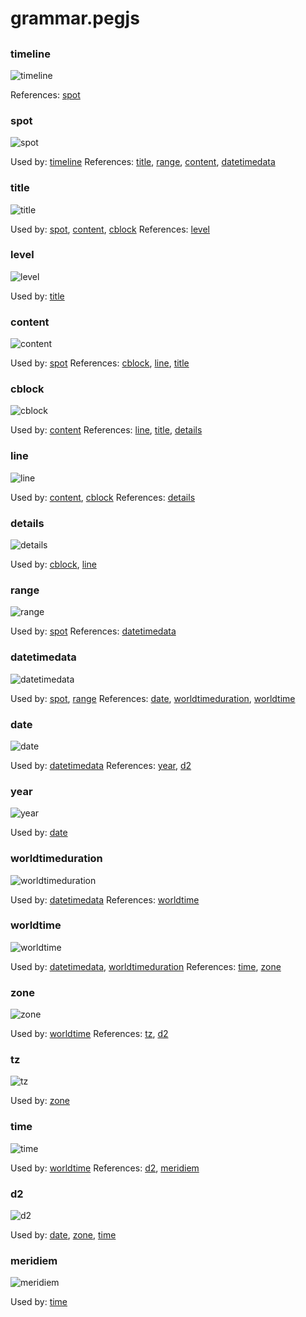 
# grammar.pegjs

## 


### timeline

![timeline](./grammar/timeline.svg)

References: [spot](#spot)

### spot

![spot](./grammar/spot.svg)

Used by: [timeline](#timeline)
References: [title](#title), [range](#range), [content](#content), [datetimedata](#datetimedata)

### title

![title](./grammar/title.svg)

Used by: [spot](#spot), [content](#content), [cblock](#cblock)
References: [level](#level)

### level

![level](./grammar/level.svg)

Used by: [title](#title)

### content

![content](./grammar/content.svg)

Used by: [spot](#spot)
References: [cblock](#cblock), [line](#line), [title](#title)

### cblock

![cblock](./grammar/cblock.svg)

Used by: [content](#content)
References: [line](#line), [title](#title), [details](#details)

### line

![line](./grammar/line.svg)

Used by: [content](#content), [cblock](#cblock)
References: [details](#details)

### details

![details](./grammar/details.svg)

Used by: [cblock](#cblock), [line](#line)

### range

![range](./grammar/range.svg)

Used by: [spot](#spot)
References: [datetimedata](#datetimedata)

### datetimedata

![datetimedata](./grammar/datetimedata.svg)

Used by: [spot](#spot), [range](#range)
References: [date](#date), [worldtimeduration](#worldtimeduration), [worldtime](#worldtime)

### date

![date](./grammar/date.svg)

Used by: [datetimedata](#datetimedata)
References: [year](#year), [d2](#d2)

### year

![year](./grammar/year.svg)

Used by: [date](#date)

### worldtimeduration

![worldtimeduration](./grammar/worldtimeduration.svg)

Used by: [datetimedata](#datetimedata)
References: [worldtime](#worldtime)

### worldtime

![worldtime](./grammar/worldtime.svg)

Used by: [datetimedata](#datetimedata), [worldtimeduration](#worldtimeduration)
References: [time](#time), [zone](#zone)

### zone

![zone](./grammar/zone.svg)

Used by: [worldtime](#worldtime)
References: [tz](#tz), [d2](#d2)

### tz

![tz](./grammar/tz.svg)

Used by: [zone](#zone)

### time

![time](./grammar/time.svg)

Used by: [worldtime](#worldtime)
References: [d2](#d2), [meridiem](#meridiem)

### d2

![d2](./grammar/d2.svg)

Used by: [date](#date), [zone](#zone), [time](#time)

### meridiem

![meridiem](./grammar/meridiem.svg)

Used by: [time](#time)

